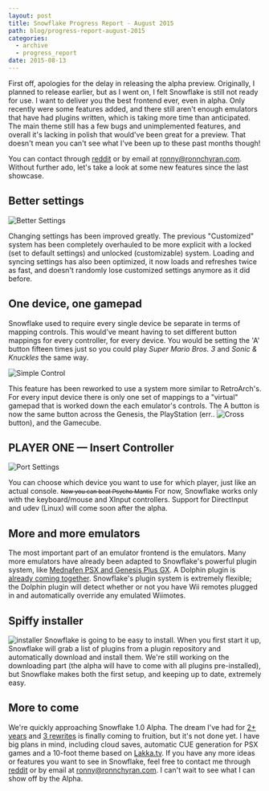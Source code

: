 ```yaml
---
layout: post
title: Snowflake Progress Report - August 2015
path: blog/progress-report-august-2015
categories:
  - archive
  - progress_report
date: 2015-08-13
---
```


First off, apologies for the delay in releasing the alpha preview. Originally, I planned to release earlier, but as I went on, I felt Snowflake is still not ready for use. I want to deliver you the best frontend ever, even in alpha. Only recently were some features added, and there still aren't enough emulators that have had plugins written, which is taking more time than anticipated. The main theme still has a few bugs and unimplemented features, and overall it's lacking in polish that would've been great for a preview. That doesn't mean you can't see what I've been up to these past months though!


You can contact through [reddit](https://reddit.com/u/ron975) or by email at [ronny@ronnchyran.com](mailto:ronny@ronnchyran.com). Without further ado, let's take a look at some new features since the last showcase.

Better settings
----------------


![Better Settings](https://i.imgur.com/qgVGi2U.gif)

Changing settings has been improved greatly. The previous "Customized" system has been completely overhauled to be more explicit with a locked (set to default settings) and unlocked (customizable) system.  Loading and syncing settings has also been optimized, it now loads and refreshes twice as fast, and doesn't randomly lose customized settings anymore as it did before.


One device, one gamepad
-----------------------


Snowflake used to require every single device be separate in terms of mapping controls. This would've meant having to set different button mappings for every controller, for every device. You would be setting the 'A' button fifteen times just so you could play _Super Mario Bros. 3_ and _Sonic &amp; Knuckles_ the same way.

![Simple Control](https://i.imgur.com/MIEOg9e.png)


This feature has been reworked to use a system more similar to RetroArch's. For every input device there is only one set of mappings to a "virtual" gamepad that is worked down the each emulator's controls. The A button is now the same button across the Genesis, the PlayStation (err.. ![Cross](https://upload.wikimedia.org/wikipedia/commons/c/c2/PlayStationX.svg) button), and the Gamecube.

PLAYER ONE &mdash; Insert Controller
------------------


![Port Settings](https://i.imgur.com/jOi3bVa.png)

You can choose which device you want to use for which player, just like an actual console. <small><del>Now you can beat Psycho Mantis</del></small> For now, Snowflake works only with the keyboard/mouse and XInput controllers. Support for DirectInput and udev (Linux) will come soon after the alpha.

More and more emulators
-----------------


The most important part of an emulator frontend is the emulators. Many more emulators have already been adapted to Snowflake's powerful plugin system, like [Mednafen PSX and Genesis Plus GX](https://github.com/SnowflakePowered/emulator-RetroArchBridge). A Dolphin plugin is [already coming together](https://github.com/SnowflakePowered/emulator-DolphinBridge). Snowflake's plugin system is extremely flexible; the Dolphin plugin will detect whether or not you have Wii remotes plugged in and automatically override any emulated Wiimotes.

Spiffy installer
------------------


![installer](https://i.imgur.com/IMsdNxZ.gif)
Snowflake is going to be easy to install. When you first start it up, Snowflake will grab a list of plugins from a plugin repository and automatically download and install them. We're still working on the downloading part (the alpha will have to come with all plugins pre-installed), but Snowflake makes both the first setup, and keeping up to date, extremely easy.

More to come
---------------


We're quickly approaching Snowflake 1.0 Alpha. The dream I've had for [2+ years](https://github.com/RonnChyran/Snowflake-old) and [3 rewrites](https://github.com/SnowflakePowered/snowflake-py) is finally coming to fruition, but it's not done yet. I have big plans in mind, including cloud saves, automatic CUE generation for PSX games and a 10-foot theme based on [Lakka.tv](https://www.lakka.tv/). If you have any more ideas or features you want to see in Snowflake, feel free to contact me through [reddit](https://reddit.com/u/ron975) or by email at [ronny@ronnchyran.com](mailto:ronny@ronnchyran.com). I can't wait to see what I can show off by the Alpha.
